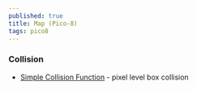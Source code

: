 ```yaml
---
published: true
title: Map (Pico-8)
tags: pico8
---
```

> 

### Collision

- [Simple Collision Function](https://www.lexaloffle.com/bbs/?tid=3116) - pixel level box collision
